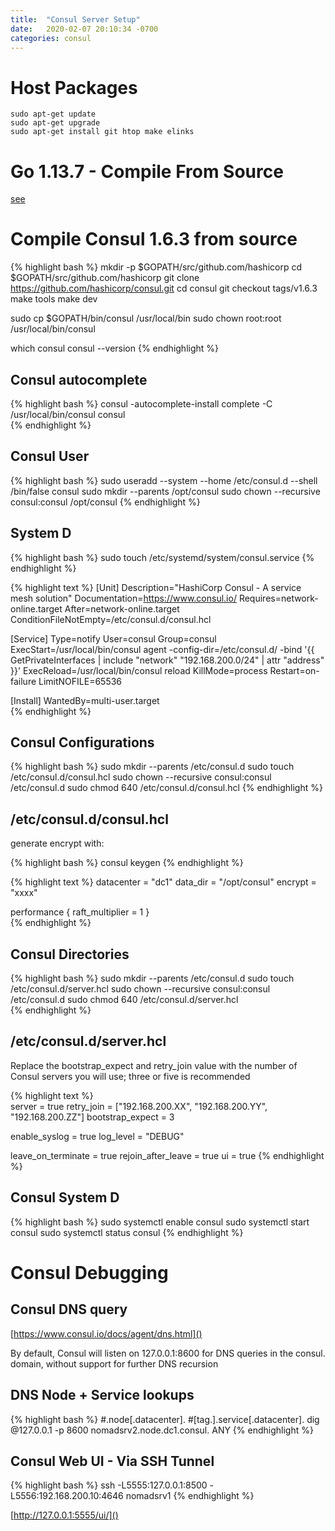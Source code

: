 ```yaml
---
title:  "Consul Server Setup"
date:   2020-02-07 20:10:34 -0700
categories: consul
---
```

# Host Packages

    sudo apt-get update
    sudo apt-get upgrade
    sudo apt-get install git htop make elinks 

# Go 1.13.7 - Compile From Source

[see](go-release)

# Compile Consul 1.6.3 from source

{% highlight bash %}
mkdir -p $GOPATH/src/github.com/hashicorp 
cd $GOPATH/src/github.com/hashicorp 
git clone https://github.com/hashicorp/consul.git
cd consul
git checkout tags/v1.6.3
make tools
make dev

sudo cp $GOPATH/bin/consul /usr/local/bin
sudo chown root:root /usr/local/bin/consul

which consul
consul --version
{% endhighlight %}

## Consul autocomplete

{% highlight bash %}
consul -autocomplete-install
complete -C /usr/local/bin/consul consul    
{% endhighlight %}

## Consul User

{% highlight bash %}
sudo useradd --system --home /etc/consul.d --shell /bin/false consul
sudo mkdir --parents /opt/consul
sudo chown --recursive consul:consul /opt/consul
{% endhighlight %}

## System D

{% highlight bash %}
sudo touch /etc/systemd/system/consul.service
{% endhighlight %}

{% highlight text %}
[Unit]
Description="HashiCorp Consul - A service mesh solution"
Documentation=https://www.consul.io/
Requires=network-online.target
After=network-online.target
ConditionFileNotEmpty=/etc/consul.d/consul.hcl

[Service]
Type=notify
User=consul
Group=consul
ExecStart=/usr/local/bin/consul agent -config-dir=/etc/consul.d/ -bind '{{ GetPrivateInterfaces | include "network" "192.168.200.0/24" | attr "address" }}'
ExecReload=/usr/local/bin/consul reload
KillMode=process
Restart=on-failure
LimitNOFILE=65536

[Install]
WantedBy=multi-user.target    
{% endhighlight %}

## Consul Configurations 

{% highlight bash %}
sudo mkdir --parents /etc/consul.d
sudo touch /etc/consul.d/consul.hcl
sudo chown --recursive consul:consul /etc/consul.d
sudo chmod 640 /etc/consul.d/consul.hcl
{% endhighlight %}

## /etc/consul.d/consul.hcl

generate encrypt with:

{% highlight bash %}
consul keygen
{% endhighlight %}

{% highlight text %}
datacenter = "dc1"
data_dir = "/opt/consul"
encrypt = "xxxx"    

performance {
    raft_multiplier = 1
}    
{% endhighlight %}

## Consul Directories

{% highlight bash %}
sudo mkdir --parents /etc/consul.d
sudo touch /etc/consul.d/server.hcl
sudo chown --recursive consul:consul /etc/consul.d
sudo chmod 640 /etc/consul.d/server.hcl    
{% endhighlight %}

## /etc/consul.d/server.hcl

Replace the bootstrap_expect and retry_join value with the number of Consul servers you will use; three or five is recommended

{% highlight text %}    
server = true
retry_join = ["192.168.200.XX", "192.168.200.YY", "192.168.200.ZZ"]
bootstrap_expect = 3    

enable_syslog = true
log_level = "DEBUG"

leave_on_terminate = true
rejoin_after_leave = true
ui = true
{% endhighlight %}   

## Consul System D
{% highlight bash %}
sudo systemctl enable consul
sudo systemctl start consul
sudo systemctl status consul
{% endhighlight %}

# Consul Debugging

## Consul DNS query

[https://www.consul.io/docs/agent/dns.html]()

By default, Consul will listen on 127.0.0.1:8600 for DNS queries in the consul. domain, without support for further DNS recursion

## DNS Node + Service lookups

{% highlight bash %}
#<node>.node[.datacenter].<domain>
#[tag.]<service>.service[.datacenter].<domain>
dig @127.0.0.1 -p 8600 nomadsrv2.node.dc1.consul. ANY
{% endhighlight %}

## Consul Web UI - Via SSH Tunnel

{% highlight bash %}
ssh -L5555:127.0.0.1:8500 -L5556:192.168.200.10:4646 nomadsrv1
{% endhighlight %}

[http://127.0.0.1:5555/ui/]()
